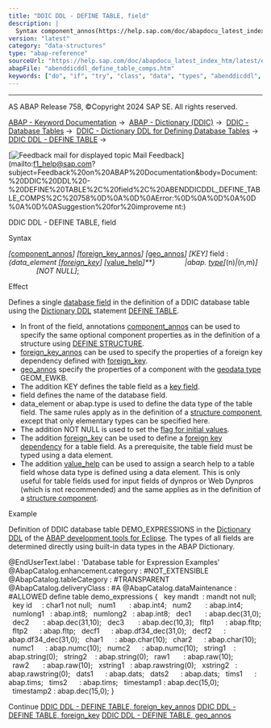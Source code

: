 ```yaml
---
title: "DDIC DDL - DEFINE TABLE, field"
description: |
  Syntax component_annos(https://help.sap.com/doc/abapdocu_latest_index_htm/latest/en-US/abenddicddl_define_struct_cmpprps.htm) foreign_key_annos(https://help.sap.com/doc/abapdocu_latest_index_htm/latest/en-US/abenddicddl_define_table_fkprps.htm) geo_annos(https://help.sa
version: "latest"
category: "data-structures"
type: "abap-reference"
sourceUrl: "https://help.sap.com/doc/abapdocu_latest_index_htm/latest/en-US/abenddicddl_define_table_comps.htm"
abapFile: "abenddicddl_define_table_comps.htm"
keywords: ["do", "if", "try", "class", "data", "types", "abenddicddl", "define", "table", "comps"]
---
```


* * *

AS ABAP Release 758, ©Copyright 2024 SAP SE. All rights reserved.

[ABAP - Keyword Documentation](https://help.sap.com/doc/abapdocu_latest_index_htm/latest/en-US/abenabap.htm) →  [ABAP - Dictionary (DDIC)](https://help.sap.com/doc/abapdocu_latest_index_htm/latest/en-US/abenabap_dictionary.htm) →  [DDIC - Database Tables](https://help.sap.com/doc/abapdocu_latest_index_htm/latest/en-US/abenddic_database_tables.htm) →  [DDIC - Dictionary DDL for Defining Database Tables](https://help.sap.com/doc/abapdocu_latest_index_htm/latest/en-US/abenddic_define_table.htm) →  [DDIC DDL - DEFINE TABLE](https://help.sap.com/doc/abapdocu_latest_index_htm/latest/en-US/abenddicddl_define_table.htm) → 

 [![](Mail.gif?object=Mail.gif "Feedback mail for displayed topic") Mail Feedback](mailto:f1_help@sap.com?subject=Feedback%20on%20ABAP%20Documentation&body=Document:%20DDIC%20DDL%20-%20DEFINE%20TABLE%2C%20field%2C%20ABENDDICDDL_DEFINE_TABLE_COMPS%2C%20758%0D%0A%0D%0AError:%0D%0A%0D%0A%0D%0A%0D%0ASuggestion%20for%20improveme
nt:)

DDIC DDL - DEFINE TABLE, field

Syntax

*\[*[component\_annos](https://help.sap.com/doc/abapdocu_latest_index_htm/latest/en-US/abenddicddl_define_struct_cmpprps.htm)*\]*
*\[*[foreign\_key\_annos](https://help.sap.com/doc/abapdocu_latest_index_htm/latest/en-US/abenddicddl_define_table_fkprps.htm)*\]*
*\[*[geo\_annos](https://help.sap.com/doc/abapdocu_latest_index_htm/latest/en-US/abenddicddl_define_table_srprps.htm)*\]*
*\[*KEY*\]* field : *{*data\_element *\[*[foreign\_key](https://help.sap.com/doc/abapdocu_latest_index_htm/latest/en-US/abenddicddl_define_table_forkey.htm)*\]*
*\[*[value\_help](https://help.sap.com/doc/abapdocu_latest_index_htm/latest/en-US/abenddicddl_define_struct_valuhelp.htm)*\]**}*
              *|*abap. [type](https://help.sap.com/doc/abapdocu_latest_index_htm/latest/en-US/abenddic_builtin_types.htm)*\[*(n)*|*(n,m)*\]*
              *\[*NOT NULL*\]*;

Effect

Defines a single [database field](https://help.sap.com/doc/abapdocu_latest_index_htm/latest/en-US/abenddic_database_tables_techstruc.htm) in the definition of a DDIC database table using the [Dictionary DDL](https://help.sap.com/doc/abapdocu_latest_index_htm/latest/en-US/abendictionary_ddl_glosry.htm "Glossary Entry") statement [DEFINE TABLE](https://help.sap.com/doc/abapdocu_latest_index_htm/latest/en-US/abenddicddl_define_table.htm).

-   In front of the field, annotations [component\_annos](https://help.sap.com/doc/abapdocu_latest_index_htm/latest/en-US/abenddicddl_define_struct_cmpprps.htm) can be used to specify the same optional component properties as in the definition of a structure using [DEFINE STRUCTURE](https://help.sap.com/doc/abapdocu_latest_index_htm/latest/en-US/abenddicddl_define_structure.htm).
-   [foreign\_key\_annos](https://help.sap.com/doc/abapdocu_latest_index_htm/latest/en-US/abenddicddl_define_table_fkprps.htm) can be used to specify the properties of a foreign key dependency defined with [foreign\_key](https://help.sap.com/doc/abapdocu_latest_index_htm/latest/en-US/abenddicddl_define_table_forkey.htm).
-   [geo\_annos](https://help.sap.com/doc/abapdocu_latest_index_htm/latest/en-US/abenddicddl_define_table_srprps.htm) specify the properties of a component with the [geodata type](https://help.sap.com/doc/abapdocu_latest_index_htm/latest/en-US/abengeo_data_type_glosry.htm "Glossary Entry") GEOM\_EWKB.
-   The addition KEY defines the table field as a [key field](https://help.sap.com/doc/abapdocu_latest_index_htm/latest/en-US/abenddic_database_tables_key.htm).
-   field defines the name of the database field.
-   data\_element or abap.type is used to define the data type of the table field. The same rules apply as in the definition of a [structure component](https://help.sap.com/doc/abapdocu_latest_index_htm/latest/en-US/abenddicddl_define_struct_comps.htm), except that only elementary types can be specified here.
-   The addition NOT NULL is used to set the [flag for initial values](https://help.sap.com/doc/abapdocu_latest_index_htm/latest/en-US/abenddic_database_tables_init.htm).
-   The addition [foreign\_key](https://help.sap.com/doc/abapdocu_latest_index_htm/latest/en-US/abenddicddl_define_table_forkey.htm) can be used to define a [foreign key dependency](https://help.sap.com/doc/abapdocu_latest_index_htm/latest/en-US/abenddic_database_tables_forkeyrel.htm) for a table field. As a prerequisite, the table field must be typed using a data element.
-   The addition [value\_help](https://help.sap.com/doc/abapdocu_latest_index_htm/latest/en-US/abenddicddl_define_struct_valuhelp.htm) can be used to assign a search help to a table field whose data type is defined using a data element. This is only useful for table fields used for input fields of dynpros or Web Dynpros (which is not recommended) and the same applies as in the definition of a [structure component](https://help.sap.com/doc/abapdocu_latest_index_htm/latest/en-US/abenddicddl_define_struct_comps.htm).

Example

Definition of DDIC database table DEMO\_EXPRESSIONS in the [Dictionary DDL](https://help.sap.com/doc/abapdocu_latest_index_htm/latest/en-US/abendictionary_ddl_glosry.htm "Glossary Entry") of the [ABAP development tools for Eclipse](https://help.sap.com/doc/abapdocu_latest_index_htm/latest/en-US/abenadt_glosry.htm "Glossary Entry"). The types of all fields are determined directly using built-in data types in the ABAP Dictionary.

@EndUserText.label : 'Database table for Expression Examples'
@AbapCatalog.enhancement.category : #NOT\_EXTENSIBLE
@AbapCatalog.tableCategory : #TRANSPARENT
@AbapCatalog.deliveryClass : #A
@AbapCatalog.dataMaintenance : #ALLOWED
define table demo\_expressions {
  key mandt  : mandt not null;
  key id     : char1 not null;
  num1       : abap.int4;
  num2       : abap.int4;
  numlong1   : abap.int8;
  numlong2   : abap.int8;
  dec1       : abap.dec(31,0);
  dec2       : abap.dec(31,10);
  dec3       : abap.dec(10,3);
  fltp1      : abap.fltp;
  fltp2      : abap.fltp;
  decf1      : abap.df34\_dec(31,0);
  decf2      : abap.df34\_dec(31,0);
  char1      : abap.char(10);
  char2      : abap.char(10);
  numc1      : abap.numc(10);
  numc2      : abap.numc(10);
  string1    : abap.string(0);
  string2    : abap.string(0);
  raw1       : abap.raw(10);
  raw2       : abap.raw(10);
  xstring1   : abap.rawstring(0);
  xstring2   : abap.rawstring(0);
  dats1      : abap.dats;
  dats2      : abap.dats;
  tims1      : abap.tims;
  tims2      : abap.tims;
  timestamp1 : abap.dec(15,0);
  timestamp2 : abap.dec(15,0); }

Continue
[DDIC DDL - DEFINE TABLE, foreign\_key\_annos](https://help.sap.com/doc/abapdocu_latest_index_htm/latest/en-US/abenddicddl_define_table_fkprps.htm)
[DDIC DDL - DEFINE TABLE, foreign\_key](https://help.sap.com/doc/abapdocu_latest_index_htm/latest/en-US/abenddicddl_define_table_forkey.htm)
[DDIC DDL - DEFINE TABLE, geo\_annos](https://help.sap.com/doc/abapdocu_latest_index_htm/latest/en-US/abenddicddl_define_table_srprps.htm)